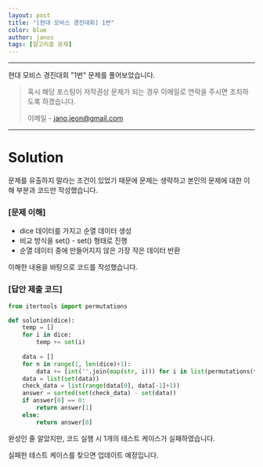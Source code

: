 ```yaml
---
layout: post
title: "[현대 모비스 경진대회] 1번"
color: blue
author: janos
tags: [알고리즘 문제]
---
```


---

현대 모비스 경진대회 "1번" 문제를 풀어보았습니다.

> 혹시 해당 포스팅이 저작권상 문제가 되는 경우 이메일로 연락을 주시면 조치하도록 하겠습니다.
> 
> 이메일 - jano.jeon@gmail.com

---

# Solution

문제를 유출하지 말라는 조건이 있었기 때문에 문제는 생략하고
본인의 문제에 대한 이해 부분과 코드만 작성했습니다.

### [문제 이해]

- dice 데이터를 가지고 순열 데이터 생성
- 비교 방식을 set() - set() 형태로 진행
- 순열 데이터 중에 만들어지지 않은 가장 작은 데이터 반환

이해한 내용을 바탕으로 코드를 작성했습니다.

### [답안 제출 코드]

```python
from itertools import permutations

def solution(dice):
    temp = []
    for i in dice:
        temp += set(i)
    
    data = []
    for n in range(1, len(dice)+1):
        data += [int(''.join(map(str, i))) for i in list(permutations(temp, n))]
    data = list(set(data))
    check_data = list(range(data[0], data[-1]+1))
    answer = sorted(set(check_data) - set(data))
    if answer[0] == 0:
        return answer[1]
    else:
        return answer[0]
```

완성인 줄 알았지만, 코드 실행 시 1개의 테스트 케이스가 실패하였습니다.

실패한 테스트 케이스를 찾으면 업데이트 예정입니다.